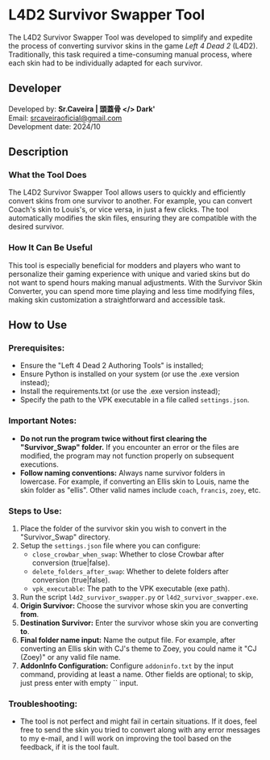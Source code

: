 # L4D2 Survivor Swapper Tool

The L4D2 Survivor Swapper Tool was developed to simplify and expedite the process of converting survivor skins in the game *Left 4 Dead 2* (L4D2). Traditionally, this task required a time-consuming manual process, where each skin had to be individually adapted for each survivor.

## Developer

Developed by: **Sr.Caveira | 頭蓋骨 </> Dark'**  
Email: srcaveiraoficial@gmail.com  
Development date: 2024/10

## Description

### What the Tool Does

The L4D2 Survivor Swapper Tool allows users to quickly and efficiently convert skins from one survivor to another. For example, you can convert Coach's skin to Louis's, or vice versa, in just a few clicks. The tool automatically modifies the skin files, ensuring they are compatible with the desired survivor.

### How It Can Be Useful

This tool is especially beneficial for modders and players who want to personalize their gaming experience with unique and varied skins but do not want to spend hours making manual adjustments. With the Survivor Skin Converter, you can spend more time playing and less time modifying files, making skin customization a straightforward and accessible task.

## How to Use

### Prerequisites:
- Ensure the "Left 4 Dead 2 Authoring Tools" is installed;
- Ensure Python is installed on your system (or use the .exe version instead);
- Install the requirements.txt (or use the .exe version instead);
- Specify the path to the VPK executable in a file called `settings.json`.

### Important Notes:
- **Do not run the program twice without first clearing the "Survivor_Swap" folder.** If you encounter an error or the files are modified, the program may not function properly on subsequent executions.
- **Follow naming conventions:** Always name survivor folders in lowercase. For example, if converting an Ellis skin to Louis, name the skin folder as "ellis". Other valid names include `coach`, `francis`, `zoey`, etc.

### Steps to Use:
1. Place the folder of the survivor skin you wish to convert in the "Survivor_Swap" directory.
2. Setup the `settings.json` file where you can configure:
   - `close_crowbar_when_swap`: Whether to close Crowbar after conversion (true|false).
   - `delete_folders_after_swap`: Whether to delete folders after conversion (true|false).
   - `vpk_executable`: The path to the VPK executable (exe path).
3. Run the script `l4d2_survivor_swapper.py` or `l4d2_survivor_swapper.exe`.
4. **Origin Survivor:** Choose the survivor whose skin you are converting **from**.
5. **Destination Survivor:** Enter the survivor whose skin you are converting **to**.
6. **Final folder name input:** Name the output file. For example, after converting an Ellis skin with CJ's theme to Zoey, you could name it "CJ (Zoey)" or any valid file name.
7. **AddonInfo Configuration:** Configure `addoninfo.txt` by the input command, providing at least a name. Other fields are optional; to skip, just press enter with empty `` input.
   
### Troubleshooting:
- The tool is not perfect and might fail in certain situations. If it does, feel free to send the skin you tried to convert along with any error messages to my e-mail, and I will work on improving the tool based on the feedback, if it is the tool fault.
